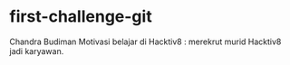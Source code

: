 # first-challenge-git

Chandra Budiman
Motivasi belajar di Hacktiv8 : merekrut murid Hacktiv8 jadi karyawan.
